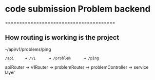 # code submission Problem backend

=======================================


## How routing is working is the project 

 -/api/v1/problems/ping
    
    /api     → /v1      → /problem      → /ping
   apiRouter → v1Router → problemRouter → problemController → service layer












